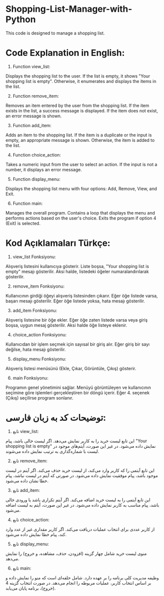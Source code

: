 # Shopping-List-Manager-with-Python
This code is designed to manage a shopping list.

# Code Explanation in English:

1. Function view_list:

Displays the shopping list to the user.
If the list is empty, it shows "Your shopping list is empty".
Otherwise, it enumerates and displays the items in the list.

2. Function remove_item:

Removes an item entered by the user from the shopping list.
If the item exists in the list, a success message is displayed.
If the item does not exist, an error message is shown.

3. Function add_item:

Adds an item to the shopping list.
If the item is a duplicate or the input is empty, an appropriate message is shown.
Otherwise, the item is added to the list.

4. Function choice_action:

Takes a numeric input from the user to select an action.
If the input is not a number, it displays an error message.

5. Function display_menu:

Displays the shopping list menu with four options: Add, Remove, View, and Exit.

6. Function main:

Manages the overall program.
Contains a loop that displays the menu and performs actions based on the user's choice.
Exits the program if option 4 (Exit) is selected.

# Kod Açıklamaları Türkçe:

1. view_list Fonksiyonu:

Alışveriş listesini kullanıcıya gösterir.
Liste boşsa, "Your shopping list is empty" mesajı gösterilir.
Aksi halde, listedeki öğeler numaralandırılarak gösterilir.

2. remove_item Fonksiyonu:

Kullanıcının girdiği öğeyi alışveriş listesinden çıkarır.
Eğer öğe listede varsa, başarı mesajı gösterilir.
Eğer öğe listede yoksa, hata mesajı gösterilir.

3. add_item Fonksiyonu:

Alışveriş listesine bir öğe ekler.
Eğer öğe zaten listede varsa veya giriş boşsa, uygun mesaj gösterilir.
Aksi halde öğe listeye eklenir.

4. choice_action Fonksiyonu:

Kullanıcıdan bir işlem seçmek için sayısal bir giriş alır.
Eğer giriş bir sayı değilse, hata mesajı gösterilir.

5. display_menu Fonksiyonu:

Alışveriş listesi menüsünü (Ekle, Çıkar, Görüntüle, Çıkış) gösterir.

6. main Fonksiyonu:

Programın genel yönetimini sağlar.
Menüyü görüntüleyen ve kullanıcının seçimine göre işlemleri gerçekleştiren bir döngü içerir.
Eğer 4. seçenek (Çıkış) seçilirse program sonlanır.

# توضیحات کد به زبان فارسی:

1. تابع view_list:

این تابع لیست خرید را به کاربر نمایش می‌دهد.
اگر لیست خالی باشد، پیام "Your shopping list is empty" نمایش داده می‌شود.
در غیر این صورت، آیتم‌های موجود در لیست با شماره‌گذاری به ترتیب نمایش داده می‌شوند.

2. تابع remove_item:

این تابع آیتمی را که کاربر وارد می‌کند، از لیست خرید حذف می‌کند.
اگر آیتم در لیست موجود باشد، پیام موفقیت نمایش داده می‌شود.
در صورتی که آیتم در لیست نباشد، پیام خطا نشان داده می‌شود.

3. تابع add_item:

این تابع آیتمی را به لیست خرید اضافه می‌کند.
اگر آیتم تکراری باشد یا ورودی خالی باشد، پیام مناسب به کاربر نمایش داده می‌شود.
در غیر این صورت، آیتم به لیست اضافه می‌شود.

4. تابع choice_action:

از کاربر عددی برای انتخاب عملیات دریافت می‌کند.
اگر کاربر مقداری غیر از عدد وارد کند، پیام خطا نمایش داده می‌شود.

5. تابع display_menu:

منوی لیست خرید شامل چهار گزینه (افزودن، حذف، مشاهده، و خروج) را نمایش می‌دهد.

6. تابع main:

وظیفه مدیریت کلی برنامه را بر عهده دارد.
شامل حلقه‌ای است که منو را نمایش داده و بر اساس انتخاب کاربر، عملیات مربوطه را انجام می‌دهد.
در صورت انتخاب گزینه 4 (خروج)، برنامه پایان می‌یابد.
